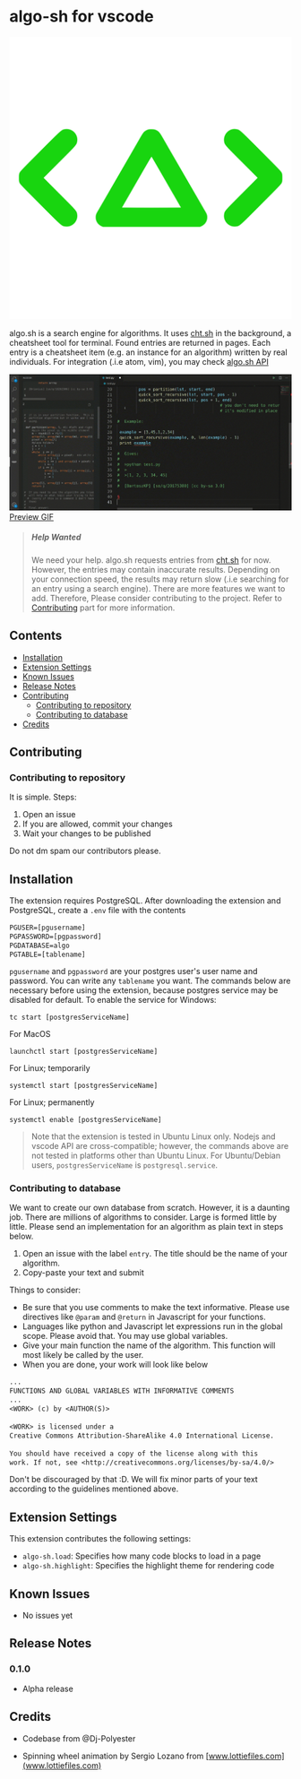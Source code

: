 # algo-sh for vscode

![algo.sh logo](media/algo.svg)

algo.sh is a search engine for algorithms. It uses [cht.sh](https://cht.sh/) in the background, a cheatsheet tool for terminal. Found entries are returned in pages. Each entry is
a cheatsheet item (e.g. an instance for an algorithm) written by real individuals. For integration (.i.e atom, vim), you may check [algo.sh API](https://github.com/Dj-Polyester/algo.sh)

![Preview PNG](media/preview.png)
[Preview GIF](https://media.giphy.com/media/kcwpc5o0enZVdcG7S3/giphy.gif)

> ##### Help Wanted
>
> We need your help. algo.sh requests entries from [cht.sh](https://cht.sh/) for now. However, the entries may contain inaccurate results. Depending on your connection speed, the results may return slow (.i.e searching for an entry using a search engine). There are more features we want to add. Therefore, Please consider contributing to the project. Refer to
> [Contributing](#contributing) part for more information.

## Contents

- [Installation](#installation)
- [Extension Settings](#extension-settings)
- [Known Issues](#known-issues)
- [Release Notes](#release-notes)
- [Contributing](#contributing)
  - [Contributing to repository](#contributing-to-repository)
  - [Contributing to database](#contributing-to-database)
- [Credits](#credits)

## Contributing

### Contributing to repository

It is simple. Steps:

1. Open an issue
2. If you are allowed, commit your changes
3. Wait your changes to be published

Do not dm spam our contributors please.

## Installation

The extension requires PostgreSQL. After downloading the extension and PostgreSQL, create a `.env` file with the
contents

```
PGUSER=[pgusername]
PGPASSWORD=[pgpassword]
PGDATABASE=algo
PGTABLE=[tablename]
```

`pgusername` and `pgpassword` are your postgres user's user name and password. You can write any `tablename` you want. The commands below are necessary before using the extension, because
postgres service may be disabled for default. To enable the
service for Windows:

```
tc start [postgresServiceName]
```

For MacOS

```
launchctl start [postgresServiceName]
```

For Linux; temporarily

```
systemctl start [postgresServiceName]
```

For Linux; permanently

```
systemctl enable [postgresServiceName]
```

> Note that the extension is tested in Ubuntu Linux only. Nodejs and vscode API are cross-compatible; however, the commands above are not tested in platforms other than Ubuntu Linux. For
> Ubuntu/Debian users, `postgresServiceName` is `postgresql.service`.

### Contributing to database

We want to create our own database from scratch. However, it is
a daunting job. There are millions of algorithms to consider. Large is
formed little by little. Please send an implementation for an algorithm as plain text in steps below.

1. Open an issue with the label `entry`. The title should be the name of your algorithm.
2. Copy-paste your text and submit

Things to consider:

- Be sure that you use comments to make the text informative. Please
  use directives like `@param` and `@return` in Javascript for your functions.
- Languages like python and Javascript let expressions run in the global scope. Please avoid that. You may use global variables.
- Give your main function the name of the algorithm. This function will
  most likely be called by the user.
- When you are done, your work will look like below

```
...
FUNCTIONS AND GLOBAL VARIABLES WITH INFORMATIVE COMMENTS
...
<WORK> (c) by <AUTHOR(S)>

<WORK> is licensed under a
Creative Commons Attribution-ShareAlike 4.0 International License.

You should have received a copy of the license along with this
work. If not, see <http://creativecommons.org/licenses/by-sa/4.0/>
```

Don't be discouraged by that :D. We will fix minor parts of your text
according to the guidelines mentioned above.

## Extension Settings

This extension contributes the following settings:

- `algo-sh.load`: Specifies how many code blocks to load in a page
- `algo-sh.highlight`: Specifies the highlight theme for rendering code

## Known Issues

- No issues yet

## Release Notes

### 0.1.0

- Alpha release

## Credits

- Codebase from @Dj-Polyester

- Spinning wheel animation by Sergio Lozano from [www.lottiefiles.com](www.lottiefiles.com)
